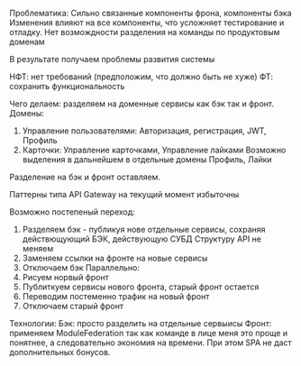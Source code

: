 Проблематика: 
Сильно связанные компоненты фрона, компоненты бэка
Изменения влияют на все компоненты, что усложняет тестирование и отладку. 
Нет возмождности разделения на команды по продуктовым доменам

В результате получаем проблемы развития системы

НФТ: нет требований (предположим, что должно быть не хуже)
ФТ: сохранить функциональность



Чего делаем: разделяем на доменные сервисы как бэк так и фронт. 
Домены: 
1. Управление пользователями: Авторизация, регистрация, JWT, Профиль
2. Карточки: Управление карточками, Управление лайками 
Возможно выделения в дальнейшем в отдельные домены Профиль, Лайки

Разделение на бэк и фронт оставляем.

Паттерны типа API Gateway на текущий момент избыточны

Возможно постепеный переход:
1. Разделяем бэк - публикуя нове отдельные сервисы, сохраняя действющующий БЭК, действующую СУБД
Структуру API не меняем
2. Заменяем ссылки на фронте на новые сервисы
3. Отключаем бэк
Параллельно:
1. Рисуем норвый фронт
2. Публиткуем сервисы нового фронта, старый фронт остается
3. Переводим постеменно трафик на новый фронт
4. Отключаем старый фронт

Технологии:
Бэк: просто разделить на отдельные сервыисы
Фронт: применяем ModuleFederation так как команде в лице меня это проще и понятнее, а следовательно экономия на времени. При этом SPA не даст дополнительных бонусов.



